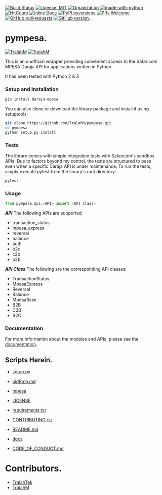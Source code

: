 
[![Build Status](https://travis-ci.com/TralahM/pympesa.svg?branch=master)](https://travis-ci.com/TralahM/pympesa)
[![License: MIT](https://img.shields.io/badge/License-MIT-red.svg)](https://opensource.org/licenses/MIT)
[![Organization](https://img.shields.io/badge/Org-TralahTek-blue.svg)](https://github.com/TralahTek)
[![made-with-python](https://img.shields.io/badge/Made%20with-Python-1f425f.svg)](https://www.python.org/)
[![HitCount](http://hits.dwyl.io/TralahM/pympesa.svg)](http://dwyl.io/TralahM/pympesa)
[![Inline Docs](http://inch-ci.org/github/TralahM/pympesa.svg?branch=master)](http://inch-ci.org/github/TralahM/pympesa)
[![PyPI pyversions](https://img.shields.io/pypi/pyversions/ansicolortags.svg)](https://pypi.python.org/pypi/ansicolortags/)
[![PRs Welcome](https://img.shields.io/badge/PRs-welcome-brightgreen.svg?style=flat-square)](https://github.com/TralahM/pull/)
[![GitHub pull-requests](https://img.shields.io/github/issues-pr/Naereen/StrapDown.js.svg)](https://gitHub.com/TralahM/pympesa/pull/)
[![GitHub version](https://badge.fury.io/gh/Naereen%2FStrapDown.js.svg)](https://github.com/TralahM/pympesa).

# pympesa.


[![TralahM](https://img.shields.io/badge/Developer-TralahM-blue.svg?style=for-the-badge)](https://github.com/TralahM)
[![TralahM](https://img.shields.io/badge/Maintainer-TralahM-green.svg?style=for-the-badge)](https://github.com/TralahM)

This is an unofficial wrapper providing convenient access to the Safaricom MPESA Daraja API for applications written in Python.

It has been tested with Python 2 & 3

### Setup and Installation

```Bash
pip install daraja-mpesa
```
You can also clone or download the library package and install it using setuptools:
``` bash
git clone https://github.com/TralahM/pympesa.git
cd pympesa
python setup.py install
```

### Tests
The library comes with simple integration tests with Safaricom's sandbox APIs. Due to factors beyond my control, the tests are structured to pass even when a specific Daraja API is under maintenance. To run the tests, simply execute pytest from the library's root directory:

``` bash
pytest
```

### Usage

``` python
from pympesa.api.<API> import <API Class>
```
***API***
The following APIs are supported:
-   transaction_status
-   mpesa_express
-   reversal
-   balance
-   auth
-   b2c
-   c2b
-   b2b

***API Class***
The following are the corresponding API classes:
 - TransactionStatus
 - MpesaExpress
 - Reversal
 - Balance
 - MpesaBase
 - B2B
 - C2B
 - B2C


### Documentation

For more information about the modules and APIs, please see the [documentation](https://pympesa.readthedocs.io/).

## Scripts Herein.

* [setup.py](https://github.com/TralahM/pympesa/blob/master/setup.py)

* [oldRme.md](https://github.com/TralahM/pympesa/blob/master/oldRme.md)

* [mpesa](https://github.com/TralahM/pympesa/blob/master/mpesa)

* [LICENSE](https://github.com/TralahM/pympesa/blob/master/LICENSE)

* [requirements.txt](https://github.com/TralahM/pympesa/blob/master/requirements.txt)

* [CONTRIBUTING.rst](https://github.com/TralahM/pympesa/blob/master/CONTRIBUTING.rst)

* [README.md](https://github.com/TralahM/pympesa/blob/master/README.md)

* [docs](https://github.com/TralahM/pympesa/blob/master/docs)

* [CODE_OF_CONDUCT.md](https://github.com/TralahM/pympesa/blob/master/CODE_OF_CONDUCT.md)

# Contributors.

* [TralahTek](https://github.com/TralahTek)
* [TralahM](https://github.com/TralahM)
